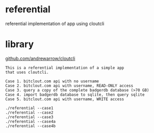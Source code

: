 # referential
referential implementation of app using cloutcli

# library
[github.com/andrewarrow/cloutcli](https://github.com/andrewarrow/cloutcli)

```
This is a referential implementation of a simple app
that uses cloutcli.

Case 1. bitclout.com api with no username
Case 2. bitclout.com api with username, READ-ONLY access
Case 3. query a copy of the complete badgerdb database (>70 GB)
Case 4. import badgerdb database to sqlite, then query sqlite
Case 5. bitclout.com api with username, WRITE access

./referential --case1
./referential --case2
./referential --case3
./referential --case4a
./referential --case4b
```
